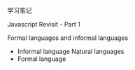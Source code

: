 学习笔记

Javascript Revisit - Part 1

Formal languages and informal languages
- Informal language
  Natural languages
- Formal language

